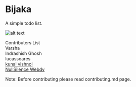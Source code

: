 # Bijaka
A simple todo list.

![alt text](https://github.com/webdv/Bijaka/blob/3ed44ae5d4810874ca8cbf2caf137b29eadae3dd/screenshot.png)

Contributers List<br>
Varsha<br>
Indrashish Ghosh<br>
lucassoares<br>
<a href ="https://github.com/kunalvishnoi"> kunal vishnoi </a><br>
<a href ="https://github.com/NullSilence"> NullSilence </a>
<a href ="https://github.com/webdv"> Webdv </a>


Note: Before contributing please read contributing.md page.
